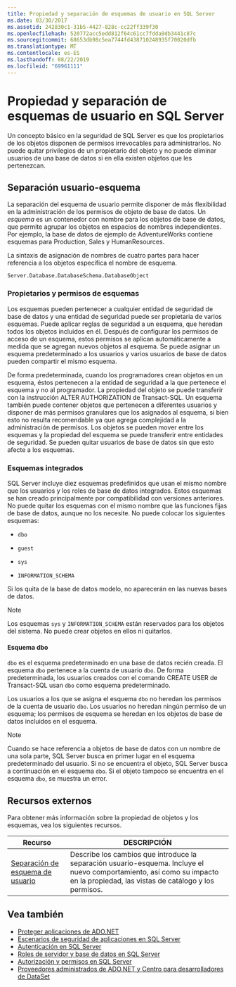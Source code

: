 ```yaml
---
title: Propiedad y separación de esquemas de usuario en SQL Server
ms.date: 03/30/2017
ms.assetid: 242830c1-31b5-4427-828c-cc22ff339f30
ms.openlocfilehash: 520772acc5edd812f64c61cc7fdda9db3441c87c
ms.sourcegitcommit: 68653db98c5ea7744fd438710248935f70020dfb
ms.translationtype: MT
ms.contentlocale: es-ES
ms.lasthandoff: 08/22/2019
ms.locfileid: "69961111"
---
```

# <a name="ownership-and-user-schema-separation-in-sql-server"></a>Propiedad y separación de esquemas de usuario en SQL Server
Un concepto básico en la seguridad de SQL Server es que los propietarios de los objetos disponen de permisos irrevocables para administrarlos. No puede quitar privilegios de un propietario del objeto y no puede eliminar usuarios de una base de datos si en ella existen objetos que les pertenezcan.  
  
## <a name="user-schema-separation"></a>Separación usuario-esquema  
 La separación del esquema de usuario permite disponer de más flexibilidad en la administración de los permisos de objeto de base de datos. Un *esquema* es un contenedor con nombre para los objetos de base de datos, que permite agrupar los objetos en espacios de nombres independientes. Por ejemplo, la base de datos de ejemplo de AdventureWorks contiene esquemas para Production, Sales y HumanResources.  
  
 La sintaxis de asignación de nombres de cuatro partes para hacer referencia a los objetos especifica el nombre de esquema.  
  
```  
Server.Database.DatabaseSchema.DatabaseObject  
```  
  
### <a name="schema-owners-and-permissions"></a>Propietarios y permisos de esquemas  
 Los esquemas pueden pertenecer a cualquier entidad de seguridad de base de datos y una entidad de seguridad puede ser propietaria de varios esquemas. Puede aplicar reglas de seguridad a un esquema, que heredan todos los objetos incluidos en él. Después de configurar los permisos de acceso de un esquema, estos permisos se aplican automáticamente a medida que se agregan nuevos objetos al esquema. Se puede asignar un esquema predeterminado a los usuarios y varios usuarios de base de datos pueden compartir el mismo esquema.  
  
 De forma predeterminada, cuando los programadores crean objetos en un esquema, éstos pertenecen a la entidad de seguridad a la que pertenece el esquema y no al programador. La propiedad del objeto se puede transferir con la instrucción ALTER AUTHORIZATION de Transact-SQL. Un esquema también puede contener objetos que pertenecen a diferentes usuarios y disponer de más permisos granulares que los asignados al esquema, si bien esto no resulta recomendable ya que agrega complejidad a la administración de permisos. Los objetos se pueden mover entre los esquemas y la propiedad del esquema se puede transferir entre entidades de seguridad. Se pueden quitar usuarios de base de datos sin que esto afecte a los esquemas.  
  
### <a name="built-in-schemas"></a>Esquemas integrados  
 SQL Server incluye diez esquemas predefinidos que usan el mismo nombre que los usuarios y los roles de base de datos integrados. Estos esquemas se han creado principalmente por compatibilidad con versiones anteriores. No puede quitar los esquemas con el mismo nombre que las funciones fijas de base de datos, aunque no los necesite. No puede colocar los siguientes esquemas:  
  
- `dbo`  
  
- `guest`  
  
- `sys`  
  
- `INFORMATION_SCHEMA`  
  
 Si los quita de la base de datos modelo, no aparecerán en las nuevas bases de datos.  
  
> [!NOTE]
> Los esquemas `sys` y `INFORMATION_SCHEMA` están reservados para los objetos del sistema. No puede crear objetos en ellos ni quitarlos.  
  
#### <a name="the-dbo-schema"></a>Esquema dbo  
 `dbo` es el esquema predeterminado en una base de datos recién creada. El esquema `dbo` pertenece a la cuenta de usuario `dbo`. De forma predeterminada, los usuarios creados con el comando CREATE USER de Transact-SQL usan `dbo` como esquema predeterminado.  
  
 Los usuarios a los que se asigna el esquema `dbo` no heredan los permisos de la cuenta de usuario `dbo`. Los usuarios no heredan ningún permiso de un esquema; los permisos de esquema se heredan en los objetos de base de datos incluidos en el esquema.  
  
> [!NOTE]
> Cuando se hace referencia a objetos de base de datos con un nombre de una sola parte, SQL Server busca en primer lugar en el esquema predeterminado del usuario. Si no se encuentra el objeto, SQL Server busca a continuación en el esquema `dbo`. Si el objeto tampoco se encuentra en el esquema `dbo`, se muestra un error.  
  
## <a name="external-resources"></a>Recursos externos  
 Para obtener más información sobre la propiedad de objetos y los esquemas, vea los siguientes recursos.  
  
|Recurso|DESCRIPCIÓN|  
|--------------|-----------------|  
|[Separación de esquema de usuario](https://docs.microsoft.com/previous-versions/sql/sql-server-2008-r2/ms190387(v=sql.105))|Describe los cambios que introduce la separación usuario-esquema. Incluye el nuevo comportamiento, así como su impacto en la propiedad, las vistas de catálogo y los permisos.|  
  
## <a name="see-also"></a>Vea también

- [Proteger aplicaciones de ADO.NET](../../../../../docs/framework/data/adonet/securing-ado-net-applications.md)
- [Escenarios de seguridad de aplicaciones en SQL Server](../../../../../docs/framework/data/adonet/sql/application-security-scenarios-in-sql-server.md)
- [Autenticación en SQL Server](../../../../../docs/framework/data/adonet/sql/authentication-in-sql-server.md)
- [Roles de servidor y base de datos en SQL Server](../../../../../docs/framework/data/adonet/sql/server-and-database-roles-in-sql-server.md)
- [Autorización y permisos en SQL Server](../../../../../docs/framework/data/adonet/sql/authorization-and-permissions-in-sql-server.md)
- [Proveedores administrados de ADO.NET y Centro para desarrolladores de DataSet](https://go.microsoft.com/fwlink/?LinkId=217917)

